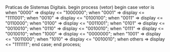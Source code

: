 Praticas de Sistemas Digitais.
begin
	process (vetor)
		begin
			case vetor is
				when "0000" =>
					display <= "1000000";
				when "0001" =>
					display <= "1111001";
				when "0010" =>
					display <= "0100100";
				when "0011" =>
					display <= "0110000";
				when "0100" =>
					display <= "0011001";
				when "0101" =>
					display <= "0010010";
				when "0110" =>
					display <= "0010010";
				when "0111" =>
					display <= "0010010";
				when "1000" =>
					display <= "0000000";
				when "1001" =>
					display <= "0011000";
				when "1010" =>
					display <= "0010010";
				when others =>
					display <= "1111111";
			end case;
    end process;
